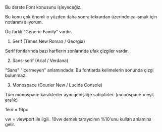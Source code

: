 Bu derste Font konusunu işleyeceğiz.

Bu konu çok önemli o yüzden daha sonra tekrardan üzerinde çalışmak için notlarımı alıyorum.

Üç farklı "Generic Family" vardır. 

1) Serif (Times New Roman / Georgia)

Serif fontlarında bazı harflerin sonlarında ufak çizgiler vardır.

2) Sans-serif (Arial / Verdana)

"Sans" "içermeyen" anlamındadır. Bu fontlarda kelimelerin sonunda çizgi bulunmaz.

3) Monospace (Courier New / Lucida Console)

Tüm monospace karakterler aynı genişliğe sahiptirler. (monospace = eşit aralık)

1em = 16px

vw = viewport ile ilgili. 10vw demek tarayıcının %10'unu kullan anlamına gelir.

